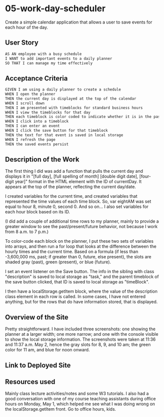 # 05-work-day-scheduler
Create a simple calendar application that allows a user to save events for each hour of the day.

## User Story

```md
AS AN employee with a busy schedule
I WANT to add important events to a daily planner
SO THAT I can manage my time effectively
```

## Acceptance Criteria

```md
GIVEN I am using a daily planner to create a schedule
WHEN I open the planner
THEN the current day is displayed at the top of the calendar
WHEN I scroll down
THEN I am presented with timeblocks for standard business hours
WHEN I view the timeblocks for that day
THEN each timeblock is color coded to indicate whether it is in the past, present, or future
WHEN I click into a timeblock
THEN I can enter an event
WHEN I click the save button for that timeblock
THEN the text for that event is saved in local storage
WHEN I refresh the page
THEN the saved events persist
```

## Description of the Work

The first thing I did was add a function that pulls the current day and displays it in "[full day], [full spelling of month] [double digit date], [four-digit year]" format in the HTML element with the ID of currentDay. It appears at the top of the planner, reflecting the current day/date.

I created variables for the current time, and created variables that represented the time values of each time block. So, var eightAM was set equal to hour 8, minute 0, second 0. And so on... I also set variables for each hour block based on its ID. 

(I did add a couple of additional time rows to my planner, mainly to provide a greater window to see the past/present/future behavior, not because I work from 8 a.m. to 7 p.m.)

To color-code each block on the planner, I put these two sets of variables into arrays, and then run a for loop that looks at the difference between the hourly times and the current time. Based on a formula (if less than -3,600,000 ms, past; if greater than 0, future, else present), the slots are shaded gray (past), green (present), or blue (future).

I set an event listener on the Save button. The info in the sibling with class "description" is saved to local storage as "task," and the parent timeblock of the save button clicked, that ID is saved to local storage as "timeBlock".

I then have a localStorage.getItem block, where the value of the description class element in each row is called. In some cases, I have not entered anything, but for the rows that do have information stored, that is displayed.

## Overview of the Site

Pretty straightforward. I have included three screenshots: one showing the planner at a larger width; one more narrow; and one with the console visible to show the local storage information. The screenshots were taken at 11:36 and 11:37 a.m. May 2, hence the gray slots for 8, 9, and 10 am; the green color for 11 am, and blue for noon onward.



## Link to Deployed Site



## Resources used

Mainly class lecture activities/notes and some W3 tutorials. I also had a good conversation with one of my course teaching assistants during office hours on Monday, May 1, which helped me see what I was doing wrong on the localStorage.getItem front. Go to office hours, kids.


